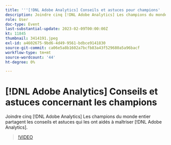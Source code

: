 ```yaml
---
title: '''[!DNL Adobe Analytics] Conseils et astuces pour champions'
description: Joindre cinq [!DNL Adobe Analytics] Les champions du monde entier partagent les conseils et astuces qui les ont aidés à maîtriser [!DNL Adobe Analytics].
role: User
doc-type: Event
last-substantial-update: 2023-02-09T00:00:00Z
kt: 11845
thumbnail: 3414191.jpeg
exl-id: a4602675-9bd6-4d49-9561-bdbce9141830
source-git-commit: ca06e5a8b1602a7bcfb83a43f529680a5a96bacf
workflow-type: tm+mt
source-wordcount: '44'
ht-degree: 0%

---
```


# [!DNL Adobe Analytics] Conseils et astuces concernant les champions

Joindre cinq [!DNL Adobe Analytics] Les champions du monde entier partagent les conseils et astuces qui les ont aidés à maîtriser [!DNL Adobe Analytics].

>[!VIDEO](https://video.tv.adobe.com/v/3414191/?quality=12&learn=on)
